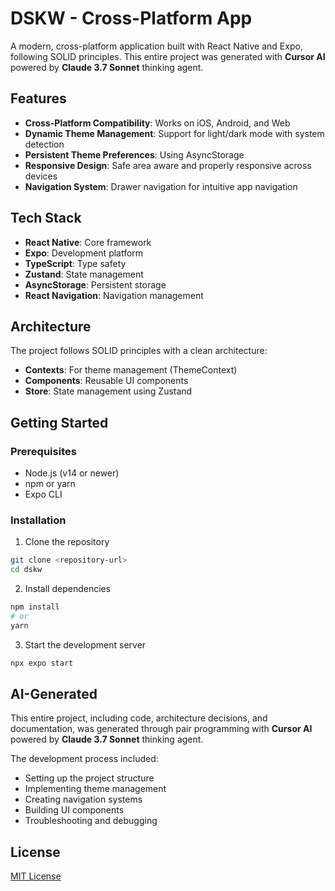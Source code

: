 # DSKW - Cross-Platform App

A modern, cross-platform application built with React Native and Expo, following SOLID principles. This entire project was generated with **Cursor AI** powered by **Claude 3.7 Sonnet** thinking agent.

## Features

- **Cross-Platform Compatibility**: Works on iOS, Android, and Web
- **Dynamic Theme Management**: Support for light/dark mode with system detection
- **Persistent Theme Preferences**: Using AsyncStorage
- **Responsive Design**: Safe area aware and properly responsive across devices
- **Navigation System**: Drawer navigation for intuitive app navigation

## Tech Stack

- **React Native**: Core framework
- **Expo**: Development platform
- **TypeScript**: Type safety
- **Zustand**: State management
- **AsyncStorage**: Persistent storage
- **React Navigation**: Navigation management

## Architecture

The project follows SOLID principles with a clean architecture:

- **Contexts**: For theme management (ThemeContext)
- **Components**: Reusable UI components
- **Store**: State management using Zustand

## Getting Started

### Prerequisites

- Node.js (v14 or newer)
- npm or yarn
- Expo CLI

### Installation

1. Clone the repository
```bash
git clone <repository-url>
cd dskw
```

2. Install dependencies
```bash
npm install
# or
yarn
```

3. Start the development server
```bash
npx expo start
```

## AI-Generated

This entire project, including code, architecture decisions, and documentation, was generated through pair programming with **Cursor AI** powered by **Claude 3.7 Sonnet** thinking agent.

The development process included:
- Setting up the project structure
- Implementing theme management
- Creating navigation systems
- Building UI components
- Troubleshooting and debugging

## License

[MIT License](LICENSE) 